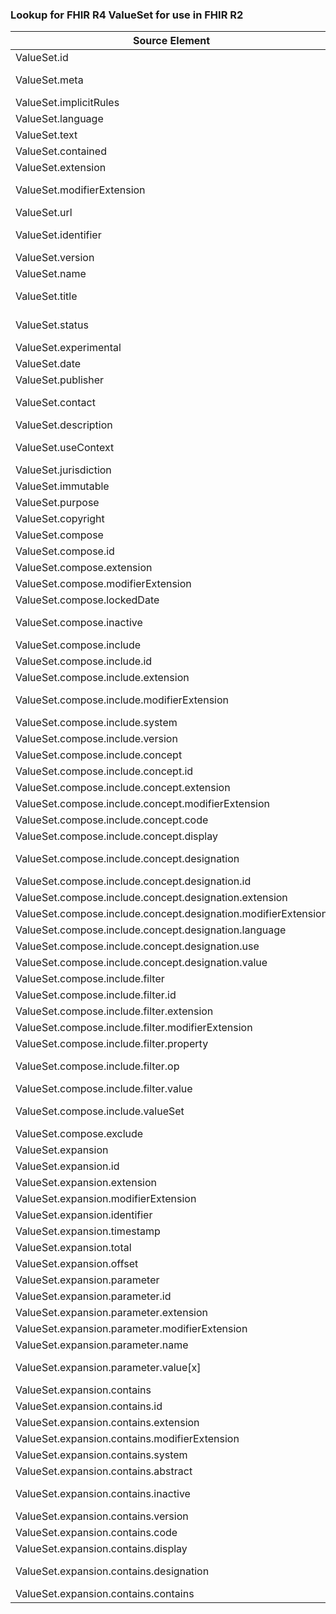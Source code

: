 ### Lookup for FHIR R4 ValueSet for use in FHIR R2

| Source Element | Usage | Target |
| -------------- | ----- | ------ |
| ValueSet.id | UseElementSameName | ValueSet.id |
| ValueSet.meta | UseExtension | http://hl7.org/fhir/4.0/StructureDefinition/extension-ValueSet.meta |
| ValueSet.implicitRules | UseElementSameName | ValueSet.implicitRules |
| ValueSet.language | UseElementSameName | ValueSet.language |
| ValueSet.text | UseElementSameName | ValueSet.text |
| ValueSet.contained | UseElementSameName | ValueSet.contained |
| ValueSet.extension | UseElementSameName | ValueSet.extension |
| ValueSet.modifierExtension | UseExtension | http://hl7.org/fhir/4.0/StructureDefinition/extension-ValueSet.modifierExtension |
| ValueSet.url | UseElementSameName | ValueSet.url |
| ValueSet.identifier | UseExtension | http://hl7.org/fhir/4.0/StructureDefinition/extension-ValueSet.identifier |
| ValueSet.version | UseElementSameName | ValueSet.version |
| ValueSet.name | UseElementSameName | ValueSet.name |
| ValueSet.title | UseExtension | http://hl7.org/fhir/4.0/StructureDefinition/extension-ValueSet.title |
| ValueSet.status | UseExtension | http://hl7.org/fhir/4.0/StructureDefinition/extension-ValueSet.status |
| ValueSet.experimental | UseElementSameName | ValueSet.experimental |
| ValueSet.date | UseElementSameName | ValueSet.date |
| ValueSet.publisher | UseElementSameName | ValueSet.publisher |
| ValueSet.contact | UseExtension | http://hl7.org/fhir/4.0/StructureDefinition/extension-ValueSet.contact |
| ValueSet.description | UseElementSameName | ValueSet.description |
| ValueSet.useContext | UseExtension | http://hl7.org/fhir/4.0/StructureDefinition/extension-ValueSet.useContext |
| ValueSet.jurisdiction | UseElementSameName | ValueSet.useContext |
| ValueSet.immutable | UseElementSameName | ValueSet.immutable |
| ValueSet.purpose | UseElementSameName | ValueSet.requirements |
| ValueSet.copyright | UseElementSameName | ValueSet.copyright |
| ValueSet.compose | UseElementSameName | ValueSet.compose |
| ValueSet.compose.id | UseElementSameName | ValueSet.compose.id |
| ValueSet.compose.extension | UseElementSameName | ValueSet.compose.extension |
| ValueSet.compose.modifierExtension | UseElementSameName | ValueSet.compose.modifierExtension |
| ValueSet.compose.lockedDate | UseElementSameName | ValueSet.lockedDate |
| ValueSet.compose.inactive | UseExtension | http://hl7.org/fhir/4.0/StructureDefinition/extension-ValueSet.compose.inactive |
| ValueSet.compose.include | UseElementSameName | ValueSet.compose.include |
| ValueSet.compose.include.id | UseElementSameName | ValueSet.compose.include.id |
| ValueSet.compose.include.extension | UseElementSameName | ValueSet.compose.include.extension |
| ValueSet.compose.include.modifierExtension | UseExtension | http://hl7.org/fhir/4.0/StructureDefinition/extension-ValueSet.compose.include.modifierExtension |
| ValueSet.compose.include.system | UseElementSameName | ValueSet.compose.include.system |
| ValueSet.compose.include.version | UseElementSameName | ValueSet.compose.include.version |
| ValueSet.compose.include.concept | UseElementSameName | ValueSet.compose.include.concept |
| ValueSet.compose.include.concept.id | UseElementSameName | ValueSet.compose.include.concept.id |
| ValueSet.compose.include.concept.extension | UseElementSameName | ValueSet.compose.include.concept.extension |
| ValueSet.compose.include.concept.modifierExtension | UseElementSameName | ValueSet.compose.include.concept.modifierExtension |
| ValueSet.compose.include.concept.code | UseElementSameName | ValueSet.compose.include.concept.code |
| ValueSet.compose.include.concept.display | UseElementSameName | ValueSet.compose.include.concept.display |
| ValueSet.compose.include.concept.designation | UseExtension | http://hl7.org/fhir/4.0/StructureDefinition/extension-ValueSet.compose.include.concept.designation |
| ValueSet.compose.include.concept.designation.id | UseExtensionFromAncestor | - |
| ValueSet.compose.include.concept.designation.extension | UseExtensionFromAncestor | - |
| ValueSet.compose.include.concept.designation.modifierExtension | UseExtensionFromAncestor | - |
| ValueSet.compose.include.concept.designation.language | UseExtensionFromAncestor | - |
| ValueSet.compose.include.concept.designation.use | UseExtensionFromAncestor | - |
| ValueSet.compose.include.concept.designation.value | UseExtensionFromAncestor | - |
| ValueSet.compose.include.filter | UseElementSameName | ValueSet.compose.include.filter |
| ValueSet.compose.include.filter.id | UseElementSameName | ValueSet.compose.include.filter.id |
| ValueSet.compose.include.filter.extension | UseElementSameName | ValueSet.compose.include.filter.extension |
| ValueSet.compose.include.filter.modifierExtension | UseElementSameName | ValueSet.compose.include.filter.modifierExtension |
| ValueSet.compose.include.filter.property | UseElementSameName | ValueSet.compose.include.filter.property |
| ValueSet.compose.include.filter.op | UseExtension | http://hl7.org/fhir/4.0/StructureDefinition/extension-ValueSet.compose.include.filter.op |
| ValueSet.compose.include.filter.value | UseElementSameName | ValueSet.compose.include.filter.value |
| ValueSet.compose.include.valueSet | UseExtension | http://hl7.org/fhir/4.0/StructureDefinition/extension-ValueSet.compose.include.valueSet |
| ValueSet.compose.exclude | UseElementSameName | ValueSet.compose.exclude |
| ValueSet.expansion | UseElementSameName | ValueSet.expansion |
| ValueSet.expansion.id | UseElementSameName | ValueSet.expansion.id |
| ValueSet.expansion.extension | UseElementSameName | ValueSet.expansion.extension |
| ValueSet.expansion.modifierExtension | UseElementSameName | ValueSet.expansion.modifierExtension |
| ValueSet.expansion.identifier | UseElementSameName | ValueSet.expansion.identifier |
| ValueSet.expansion.timestamp | UseElementSameName | ValueSet.expansion.timestamp |
| ValueSet.expansion.total | UseElementSameName | ValueSet.expansion.total |
| ValueSet.expansion.offset | UseElementSameName | ValueSet.expansion.offset |
| ValueSet.expansion.parameter | UseElementSameName | ValueSet.expansion.parameter |
| ValueSet.expansion.parameter.id | UseElementSameName | ValueSet.expansion.parameter.id |
| ValueSet.expansion.parameter.extension | UseElementSameName | ValueSet.expansion.parameter.extension |
| ValueSet.expansion.parameter.modifierExtension | UseElementSameName | ValueSet.expansion.parameter.modifierExtension |
| ValueSet.expansion.parameter.name | UseElementSameName | ValueSet.expansion.parameter.name |
| ValueSet.expansion.parameter.value[x] | UseExtension | http://hl7.org/fhir/4.0/StructureDefinition/extension-ValueSet.expansion.parameter.value |
| ValueSet.expansion.contains | UseElementSameName | ValueSet.expansion.contains |
| ValueSet.expansion.contains.id | UseElementSameName | ValueSet.expansion.contains.id |
| ValueSet.expansion.contains.extension | UseElementSameName | ValueSet.expansion.contains.extension |
| ValueSet.expansion.contains.modifierExtension | UseElementSameName | ValueSet.expansion.contains.modifierExtension |
| ValueSet.expansion.contains.system | UseElementSameName | ValueSet.expansion.contains.system |
| ValueSet.expansion.contains.abstract | UseElementSameName | ValueSet.expansion.contains.abstract |
| ValueSet.expansion.contains.inactive | UseExtension | http://hl7.org/fhir/4.0/StructureDefinition/extension-ValueSet.expansion.contains.inactive |
| ValueSet.expansion.contains.version | UseElementSameName | ValueSet.expansion.contains.version |
| ValueSet.expansion.contains.code | UseElementSameName | ValueSet.expansion.contains.code |
| ValueSet.expansion.contains.display | UseElementSameName | ValueSet.expansion.contains.display |
| ValueSet.expansion.contains.designation | UseExtension | http://hl7.org/fhir/4.0/StructureDefinition/extension-ValueSet.expansion.contains.designation |
| ValueSet.expansion.contains.contains | UseElementSameName | ValueSet.expansion.contains.contains |
